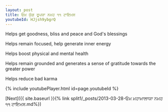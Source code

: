 ```yaml
---
layout: post
title: ਓਮ ਯੁੱਗ ਰੂਪਯਾ ਨਮਹ ੧੧ ਟਾਇਮਸ
youtubeId: HJjsh9ybgrQ
---
```

 
 
Helps get goodness, bliss and peace and God's blessings
 
Helps remain focused, help generate inner energy 
 
Helps boost physical and mental health 
 
Helps remain grounded and generates a sense of gratitude towards the greater power 
 
Helps reduce bad karma
 
 
 
 


{% include youtubePlayer.html id=page.youtubeId %}
 
[Next]({{ site.baseurl }}{% link  split1/_posts/2013-03-28-ਓਮ ਮਹਾਮਾਲਾਯਾ ਨਮਹ ੧੧ ਟਾਇਮਸ.md%})
 
